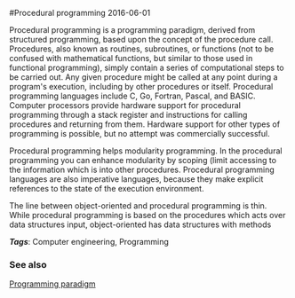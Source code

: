 
#Procedural programming
2016-06-01

Procedural programming is a programming paradigm, derived from structured programming, based upon the concept of the procedure call. Procedures, also known as routines, subroutines, or functions (not to be confused with mathematical functions, but similar to those used in functional programming), simply contain a series of computational steps to be carried out. Any given procedure might be called at any point during a program's execution, including by other procedures or itself. Procedural programming languages include C, Go, Fortran, Pascal, and BASIC.
Computer processors provide hardware support for procedural programming through a stack register and instructions for calling procedures and returning from them. Hardware support for other types of programming is possible, but no attempt was commercially successful.

Procedural programming helps modularity programming. In the procedural programming you can enhance modularity by scoping (limit accessing to the information which is into other procedures.
Procedural programming languages are also imperative languages, because they make explicit references to the state of the execution environment.

The line between object-oriented and procedural programming is thin. While procedural programming is based on the procedures which acts over data structures input, object-oriented has data structures with methods

***Tags***: Computer engineering, Programming

### See also
[Programming paradigm](/programming_paradigm)

